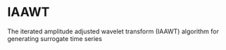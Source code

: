 # IAAWT
The iterated amplitude adjusted wavelet transform (IAAWT) algorithm for generating surrogate time series
